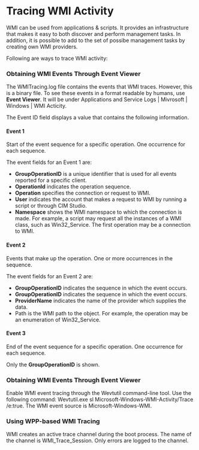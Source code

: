 # Tracing WMI Activity
WMI can be used from applications & scripts. It provides an infrastructure that makes it easy to both discover and perform management tasks.
In addition, it is possible to add to the set of possibe management tasks by creating own WMI providers.

Following are ways to trace WMI activity:

### Obtaining WMI Events Through Event Viewer
The WMITracing.log file contains the events that WMI traces. However, this is a binary file. To see these events in a format readable by humans, use **Event Viewer**.
It will be under Applications and Service Logs | Mivrosoft | Windows | WMI Acticity.

The Event ID field displays a value that contains the following information.

#### Event 1
Start of the event sequence for a specific operation. One occurrence for each sequence.

The event fields for an Event 1 are:
- **GroupOperationID** is a unique identifier that is used for all events reported for a specific client.
- **OperationId** indicates the operation sequence.
- **Operation** specifies the connection or request to WMI.
- **User** indicates the account that makes a request to WMI by running a script or through CIM Studio.
- **Namespace** shows the WMI namespace to which the connection is made.
For example, a script may request all the instances of a WMI class, such as Win32_Service. The first operation may be a connection to WMI.

#### Event 2
Events that make up the operation. One or more occurrences in the sequence.

The event fields for an Event 2 are:

- **GroupOperationID** indicates the sequence in which the event occurs.
- **GroupOperationID** indicates the sequence in which the event occurs.
- **ProviderName** indicates the name of the provider which supplies the data.
- Path is the WMI path to the object.
For example, the operation may be an enumeration of Win32_Service.

#### Event 3
End of the event sequence for a specific operation. One occurrence for each sequence.

Only the **GroupOperationID** is shown.
 
 
### Obtaining WMI Events Through Event Viewer
Enable WMI event tracing through the Wevtutil command-line tool. Use the following command: Wevtutil.exe sl Microsoft-Windows-WMI-Activity/Trace /e:true. The WMI event source is Microsoft-Windows-WMI.

### Using WPP-based WMI Tracing
WMI creates an active trace channel during the boot process. The name of the channel is WMI_Trace_Session. Only errors are logged to the channel.